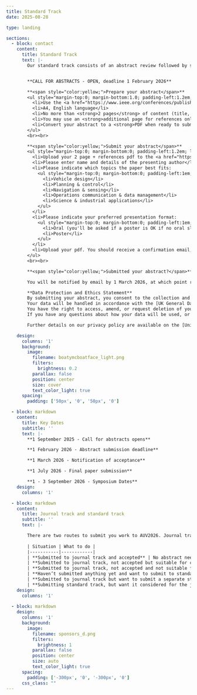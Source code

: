 ```yaml
---
title: Standard Track 
date: 2025-08-28

type: landing

sections:
  - block: contact
    content:
      title: Standard Track
      text: |-
        Our standard track consists of an abstract review followed by submission of full length papers of **6 pages or less**. There’s a quick guide on how journal track and standard track submissions relate at the bottom of this page.


        **CALL FOR ABSTRACTS - OPEN, deadline 1 February 2026**

        **<span style="color:yellow;">Prepare your abstract</span>**
        <ul style="margin-top:0; margin-bottom:1.0; padding-left:1.2em; line-height:0.8;">
          <li>Use the <a href="https://www.ieee.org/conferences/publishing/templates">IEEE conference template</a></li>
          <li>A4, English language</li>
          <li>No more than <strong>2 pages</strong> of content (title, author and affiliation, figures and tables)</li>
          <li>You may use an <strong>additional page for references only</strong></li>
          <li>Convert your abstract to a <strong>PDF when ready to submit</strong></li>
        </ul>
        <br><br>

        **<span style="color:yellow;">Submit your abstract</span>**
        <ul style="margin-top:0; margin-bottom:0; padding-left:1.2em; line-height:0.8;">
          <li>Upload your 2 page + references pdf to the <a href="https://southampton.qualtrics.com/jfe/form/SV_es2jQ1nWbpUoZxQ" target="_blank">SUBMISSION PORTAL</a> before <span style="color:yellow;">1 February 2026</span></li>
          <li>Please enter name and details of the presenting author</li>
          <li>Please indicate which topics the paper best fits:
            <ul style="margin-top:0; margin-bottom:0; padding-left:1em; line-height:1.2;">
              <li>Vehicle design</li>
              <li>Planning & control</li>
              <li>Navigation & sensing</li>
              <li>Operations communication & data management</li>
              <li>Science & industrial applications</li>
            </ul>
          </li>
          <li>Please indicate your preferred presentation format:
            <ul style="margin-top:0; margin-bottom:0; padding-left:1em; line-height:1.2;">
              <li>Oral (you'll be asked if a poster is OK if no oral slots are available)</li>
              <li>Poster</li>
            </ul>
          </li>
          <li>Upload your pdf. You should receive a confirmation email, if not contact <a href="mailto:auv2026@soton.ac.uk">auv2026@soton.ac.uk</a></li>
        </ul>
        <br><br>

        **<span style="color:yellow;">Submitted your abstract?</span>**

        You will be notified by email by 1 March 2026, at which point registration and visa letter details will be available. Full papers (6 pages IEEE conference template) are due 1 July 2026 together with IEEE copyright form. Details available nearer the time.

        **Data Protection and Ethics Statement**  
        By submitting your abstract, you consent to the collection and processing of your personal data for the purposes of organising and managing the AUV2026 Conference. This includes communication regarding your submission, inclusion in the conference programme and materials if accepted, and related administrative tasks.  
        Your data will be handled in accordance with the [UK General Data Protection Regulation](https://www.gov.uk/data-protection) and the [Data Protection Act 2018](https://www.legislation.gov.uk/ukpga/2018/12/contents/enacted). We will only collect data necessary for the abstract review and event coordination process, and it will be stored securely and retained only for as long as necessary.  
        You have the right to access, amend, or request deletion of your data at any time. If your abstract includes information about other individuals, please ensure you have obtained their consent before submission.  
        If you have any questions about how your data will be used, or wish to exercise your rights under data protection law, please contact <a href="mailto:auv2026@soton.ac.uk">auv2026@soton.ac.uk</a>.

        Further details on our privacy policy are available on the [University of Southampton’s privacy notice page](https://www.southampton.ac.uk/about/governance/regulations-policies/privacy-policy).

    design:
      columns: '1'
      background:
        image: 
          filename: boatymcboatface_light.png
          filters:
            brightness: 0.2
          parallax: false
          position: center
          size: cover
          text_color_light: true
      spacing:
        padding: ['50px', '0', '50px', '0']      

  - block: markdown
    content:
      title: Key Dates
      subtitle: ''
      text: |-
        **1 September 2025 - Call for abstracts opens**

        **1 February 2026 - Abstract submission deadline**          

        **1 March 2026 - Notification of acceptance**

        **1 July 2026 - Final paper submission**

        **1 - 3 September 2026 - Symposium Dates**
    design:
      columns: '1'

  - block: markdown
    content:
      title: Journal track and standard track
      subtitle: ''
      text: |-

        There are two routes to submit you work to AUV2026. Journal track (deadline already past) and standard track. Papers accepted for either route can be presented at the conference.
        
        | Situation | What to do |
        |-----------|------------|
        | **Submitted to journal track and accepted** | No abstract needed—the journal abstract will be reused, and you will get a presentation slot. |
        | **Submitted to journal track, not accepted but suitable for conference** | No abstract needed here, but if you want to present (oral or poster), you'll need to shorten your paper to the 6-page limit and submit as a full conference paper. |
        | **Submitted to journal track, not accepted and not suitable for conference** | Sorry, your paper cannot be presented. |
        | **Haven’t submitted anything yet and want to submit to standard track** | Please follow the instructions below. |
        | **Submitted to journal track but want to submit a separate standard track paper** | We appreciate your energy! Please follow the instructions below. |
        | **Submitting standard track, but want it considered for the journal** | Not possible—the journal deadline has passed. |
    design:
      columns: '1'
   
  - block: markdown
    design:
      columns: '1'
      background:
        image: 
          filename: sponsors_d.png
          filters:
            brightness: 1
          parallax: false
          position: center
          size: auto
          text_color_light: true
      spacing:
        padding: ['-300px', '0', '-300px', '0']
      css_class: ""
---
```

